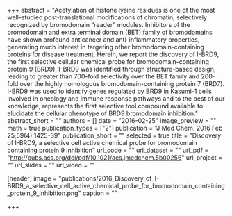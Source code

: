 +++
abstract = "Acetylation of histone lysine residues is one of the most well-studied post-translational modifications of chromatin, selectively recognized by bromodomain “reader” modules. Inhibitors of the bromodomain and extra terminal domain (BET) family of bromodomains have shown profound anticancer and anti-inflammatory properties, generating much interest in targeting other bromodomain-containing proteins for disease treatment. Herein, we report the discovery of I-BRD9, the first selective cellular chemical probe for bromodomain-containing protein 9 (BRD9). I-BRD9 was identified through structure-based design, leading to greater than 700-fold selectivity over the BET family and 200-fold over the highly homologous bromodomain-containing protein 7 (BRD7). I-BRD9 was used to identify genes regulated by BRD9 in Kasumi-1 cells involved in oncology and immune response pathways and to the best of our knowledge, represents the first selective tool compound available to elucidate the cellular phenotype of BRD9 bromodomain inhibition."
abstract_short = ""
authors = []
date = "2016-02-25"
image_preview = ""
math = true
publication_types = ["2"]
publication = "J Med Chem. 2016 Feb 25;59(4):1425-39"
publication_short = ""
selected = true
title = "Discovery of I-BRD9, a selective cell active chemical probe for bromodomain containing protein 9 inhibition"
url_code = ""
url_dataset = ""
url_pdf = "http://pubs.acs.org/doi/pdf/10.1021/acs.jmedchem.5b00256"
url_project = ""
url_slides = ""
url_video = ""

[header]
image = "publications/2016_Discovery_of_I-BRD9_a_selective_cell_active_chemical_probe_for_bromodomain_containing_protein_9_inhibition.png"
caption = ""

+++

